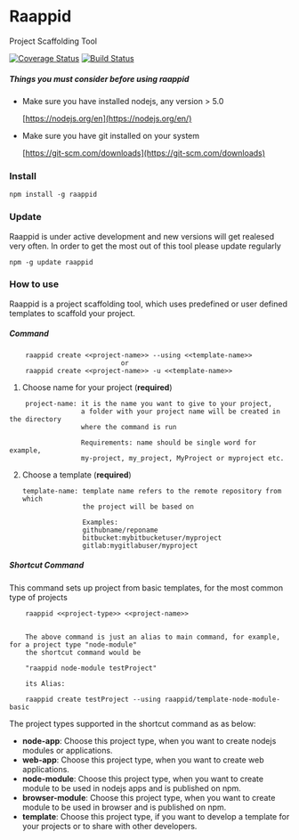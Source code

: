 # Raappid

Project Scaffolding Tool

[![Coverage Status](https://coveralls.io/repos/coolchem/raappid/badge.svg?branch=master&service=github)](https://coveralls.io/github/coolchem/raappid?branch=master)  [![Build Status](https://travis-ci.org/coolchem/raappid.svg?branch=master)](https://travis-ci.org/coolchem/raappid)


##### Things you must consider before using raappid

- Make sure you have installed nodejs, any version > 5.0

    [https://nodejs.org/en](https://nodejs.org/en/)

- Make sure you have git installed on your system

    [https://git-scm.com/downloads](https://git-scm.com/downloads)

### Install

````
npm install -g raappid
````

### Update
Raappid is under active development and new versions will get realesed very often.
In order to get the most out of this tool please update regularly
````
npm -g update raappid
````

### How to use

Raappid is a project scaffolding tool, which uses predefined or
user defined templates to scaffold your project.

##### Command

````
    raappid create <<project-name>> --using <<template-name>>
                            or
    raappid create <<project-name>> -u <<template-name>>
````



1. Choose name for your project (**required**)

````
    project-name: it is the name you want to give to your project,
                  a folder with your project name will be created in the directory
                  where the command is run

                  Requirements: name should be single word for example,
                  my-project, my_project, MyProject or myproject etc.
````

2. Choose a template (**required**)

    ````
    template-name: template name refers to the remote repository from which
                   the project will be based on

                   Examples:
                   githubname/reponame
                   bitbucket:mybitbucketuser/myproject
                   gitlab:mygitlabuser/myproject
    ````

##### Shortcut Command

This command sets up project from basic templates, for the most common type of projects

````
    raappid <<project-type>> <<project-name>>  


    The above command is just an alias to main command, for example, for a project type "node-module"
    the shortcut command would be

    "raappid node-module testProject"

    its Alias:

    raappid create testProject --using raappid/template-node-module-basic
````
 
The project types supported in the shortcut command as as below:    
    
- **node-app**: Choose this project type, when you want to create nodejs modules or applications.
- **web-app**:  Choose this project type, when you want to create web applications.
- **node-module**:  Choose this project type, when you want to create module to be used in nodejs apps and is published on npm.
- **browser-module**:  Choose this project type, when you want to create module to be used in browser and is published on npm.
- **template**: Choose this project type, if you want to develop a template for your projects or to share with other developers.

    